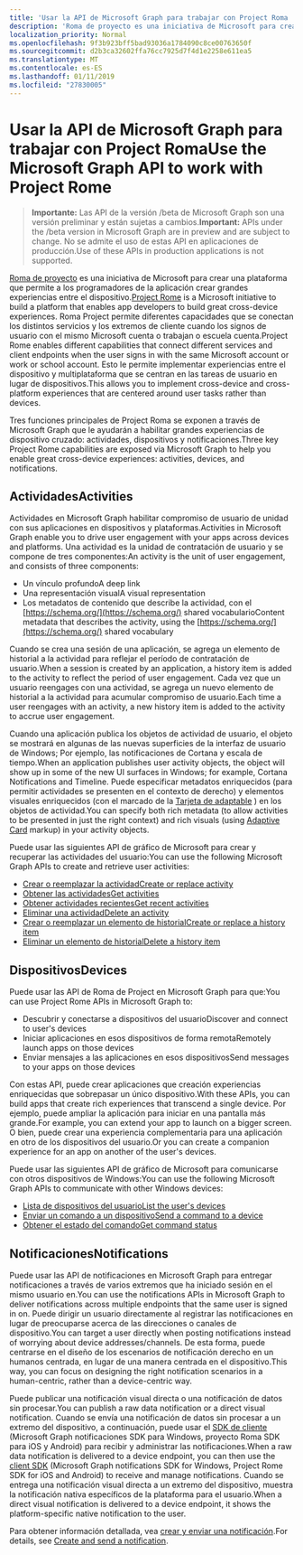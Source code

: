 ```yaml
---
title: 'Usar la API de Microsoft Graph para trabajar con Project Roma '
description: 'Roma de proyecto es una iniciativa de Microsoft para crear una plataforma que permite a los programadores de la aplicación crear grandes experiencias entre el dispositivo. Roma Project permite diferentes capacidades que se conectan los distintos servicios y los extremos de cliente cuando los signos de usuario con el mismo Microsoft cuenta o trabajan o escuela cuenta. Esto le permite implementar experiencias entre el dispositivo y multiplataforma que se centran en las tareas de usuario en lugar de dispositivos. '
localization_priority: Normal
ms.openlocfilehash: 9f3b923bff5bad93036a1784090c8ce00763650f
ms.sourcegitcommit: d2b3ca32602ffa76cc7925d7f4d1e2258e611ea5
ms.translationtype: MT
ms.contentlocale: es-ES
ms.lasthandoff: 01/11/2019
ms.locfileid: "27830005"
---
```

# <a name="use-the-microsoft-graph-api-to-work-with-project-rome"></a><span data-ttu-id="1f05c-105">Usar la API de Microsoft Graph para trabajar con Project Roma</span><span class="sxs-lookup"><span data-stu-id="1f05c-105">Use the Microsoft Graph API to work with Project Rome</span></span> 

> <span data-ttu-id="1f05c-106">**Importante:** Las API de la versión /beta de Microsoft Graph son una versión preliminar y están sujetas a cambios.</span><span class="sxs-lookup"><span data-stu-id="1f05c-106">**Important:** APIs under the /beta version in Microsoft Graph are in preview and are subject to change.</span></span> <span data-ttu-id="1f05c-107">No se admite el uso de estas API en aplicaciones de producción.</span><span class="sxs-lookup"><span data-stu-id="1f05c-107">Use of these APIs in production applications is not supported.</span></span>

<span data-ttu-id="1f05c-108">[Roma de proyecto](https://developer.microsoft.com/en-us/windows/project-rome) es una iniciativa de Microsoft para crear una plataforma que permite a los programadores de la aplicación crear grandes experiencias entre el dispositivo.</span><span class="sxs-lookup"><span data-stu-id="1f05c-108">[Project Rome](https://developer.microsoft.com/en-us/windows/project-rome) is a Microsoft initiative to build a platform that enables app developers to build great cross-device experiences.</span></span> <span data-ttu-id="1f05c-109">Roma Project permite diferentes capacidades que se conectan los distintos servicios y los extremos de cliente cuando los signos de usuario con el mismo Microsoft cuenta o trabajan o escuela cuenta.</span><span class="sxs-lookup"><span data-stu-id="1f05c-109">Project Rome enables different capabilities that connect different services and client endpoints when the user signs in with the same Microsoft account or work or school account.</span></span> <span data-ttu-id="1f05c-110">Esto le permite implementar experiencias entre el dispositivo y multiplataforma que se centran en las tareas de usuario en lugar de dispositivos.</span><span class="sxs-lookup"><span data-stu-id="1f05c-110">This allows you to implement cross-device and cross-platform experiences that are centered around user tasks rather than devices.</span></span> 

<span data-ttu-id="1f05c-111">Tres funciones principales de Project Roma se exponen a través de Microsoft Graph que le ayudarán a habilitar grandes experiencias de dispositivo cruzado: actividades, dispositivos y notificaciones.</span><span class="sxs-lookup"><span data-stu-id="1f05c-111">Three key Project Rome capabilities are exposed via Microsoft Graph to help you enable great cross-device experiences: activities, devices, and notifications.</span></span> 

## <a name="activities"></a><span data-ttu-id="1f05c-112">Actividades</span><span class="sxs-lookup"><span data-stu-id="1f05c-112">Activities</span></span>

<span data-ttu-id="1f05c-113">Actividades en Microsoft Graph habilitar compromiso de usuario de unidad con sus aplicaciones en dispositivos y plataformas.</span><span class="sxs-lookup"><span data-stu-id="1f05c-113">Activities in Microsoft Graph enable you to drive user engagement with your apps across devices and platforms.</span></span> <span data-ttu-id="1f05c-114">Una actividad es la unidad de contratación de usuario y se compone de tres componentes:</span><span class="sxs-lookup"><span data-stu-id="1f05c-114">An activity is the unit of user engagement, and consists of three components:</span></span>

- <span data-ttu-id="1f05c-115">Un vínculo profundo</span><span class="sxs-lookup"><span data-stu-id="1f05c-115">A deep link</span></span>
- <span data-ttu-id="1f05c-116">Una representación visual</span><span class="sxs-lookup"><span data-stu-id="1f05c-116">A visual representation</span></span>
- <span data-ttu-id="1f05c-117">Los metadatos de contenido que describe la actividad, con el [https://schema.org/](https://schema.org/) shared vocabulario</span><span class="sxs-lookup"><span data-stu-id="1f05c-117">Content metadata that describes the activity, using the [https://schema.org/](https://schema.org/) shared vocabulary</span></span>

<span data-ttu-id="1f05c-118">Cuando se crea una sesión de una aplicación, se agrega un elemento de historial a la actividad para reflejar el período de contratación de usuario.</span><span class="sxs-lookup"><span data-stu-id="1f05c-118">When a session is created by an application, a history item is added to the activity to reflect the period of user engagement.</span></span> <span data-ttu-id="1f05c-119">Cada vez que un usuario reengages con una actividad, se agrega un nuevo elemento de historial a la actividad para acumular compromiso de usuario.</span><span class="sxs-lookup"><span data-stu-id="1f05c-119">Each time a user reengages with an activity, a new history item is added to the activity to accrue user engagement.</span></span>

<span data-ttu-id="1f05c-120">Cuando una aplicación publica los objetos de actividad de usuario, el objeto se mostrará en algunas de las nuevas superficies de la interfaz de usuario de Windows; Por ejemplo, las notificaciones de Cortana y escala de tiempo.</span><span class="sxs-lookup"><span data-stu-id="1f05c-120">When an application publishes user activity objects, the object will show up in some of the new UI surfaces in Windows; for example, Cortana Notifications and Timeline.</span></span> <span data-ttu-id="1f05c-121">Puede especificar metadatos enriquecidos (para permitir actividades se presenten en el contexto de derecho) y elementos visuales enriquecidos (con el marcado de la [Tarjeta de adaptable](https://adaptivecards.io/) ) en los objetos de actividad.</span><span class="sxs-lookup"><span data-stu-id="1f05c-121">You can specify both rich metadata (to allow activities to be presented in just the right context) and rich visuals (using [Adaptive Card](https://adaptivecards.io/) markup) in your activity objects.</span></span>

<span data-ttu-id="1f05c-122">Puede usar las siguientes API de gráfico de Microsoft para crear y recuperar las actividades del usuario:</span><span class="sxs-lookup"><span data-stu-id="1f05c-122">You can use the following Microsoft Graph APIs to create and retrieve user activities:</span></span>

- [<span data-ttu-id="1f05c-123">Crear o reemplazar la actividad</span><span class="sxs-lookup"><span data-stu-id="1f05c-123">Create or replace activity</span></span>](../api/projectrome-put-activity.md)
- [<span data-ttu-id="1f05c-124">Obtener las actividades</span><span class="sxs-lookup"><span data-stu-id="1f05c-124">Get activities</span></span>](../api/projectrome-get-activities.md)
- [<span data-ttu-id="1f05c-125">Obtener actividades recientes</span><span class="sxs-lookup"><span data-stu-id="1f05c-125">Get recent activities</span></span>](../api/projectrome-get-recent-activities.md)
- [<span data-ttu-id="1f05c-126">Eliminar una actividad</span><span class="sxs-lookup"><span data-stu-id="1f05c-126">Delete an activity</span></span>](../api/projectrome-delete-activity.md)
- [<span data-ttu-id="1f05c-127">Crear o reemplazar un elemento de historial</span><span class="sxs-lookup"><span data-stu-id="1f05c-127">Create or replace a history item</span></span>](../api/projectrome-put-historyitem.md)
- [<span data-ttu-id="1f05c-128">Eliminar un elemento de historial</span><span class="sxs-lookup"><span data-stu-id="1f05c-128">Delete a history item</span></span>](../api/projectrome-delete-historyitem.md)

## <a name="devices"></a><span data-ttu-id="1f05c-129">Dispositivos</span><span class="sxs-lookup"><span data-stu-id="1f05c-129">Devices</span></span>

<span data-ttu-id="1f05c-130">Puede usar las API de Roma de Project en Microsoft Graph para que:</span><span class="sxs-lookup"><span data-stu-id="1f05c-130">You can use Project Rome APIs in Microsoft Graph to:</span></span>

- <span data-ttu-id="1f05c-131">Descubrir y conectarse a dispositivos del usuario</span><span class="sxs-lookup"><span data-stu-id="1f05c-131">Discover and connect to user's devices</span></span>
- <span data-ttu-id="1f05c-132">Iniciar aplicaciones en esos dispositivos de forma remota</span><span class="sxs-lookup"><span data-stu-id="1f05c-132">Remotely launch apps on those devices</span></span>
- <span data-ttu-id="1f05c-133">Enviar mensajes a las aplicaciones en esos dispositivos</span><span class="sxs-lookup"><span data-stu-id="1f05c-133">Send messages to your apps on those devices</span></span>

<span data-ttu-id="1f05c-134">Con estas API, puede crear aplicaciones que creación experiencias enriquecidas que sobrepasar un único dispositivo.</span><span class="sxs-lookup"><span data-stu-id="1f05c-134">With these APIs, you can build apps that create rich experiences that transcend a single device.</span></span> <span data-ttu-id="1f05c-135">Por ejemplo, puede ampliar la aplicación para iniciar en una pantalla más grande.</span><span class="sxs-lookup"><span data-stu-id="1f05c-135">For example, you can extend your app to launch on a bigger screen.</span></span> <span data-ttu-id="1f05c-136">O bien, puede crear una experiencia complementaria para una aplicación en otro de los dispositivos del usuario.</span><span class="sxs-lookup"><span data-stu-id="1f05c-136">Or you can create a companion experience for an app on another of the user's devices.</span></span>

<span data-ttu-id="1f05c-137">Puede usar las siguientes API de gráfico de Microsoft para comunicarse con otros dispositivos de Windows:</span><span class="sxs-lookup"><span data-stu-id="1f05c-137">You can use the following Microsoft Graph APIs to communicate with other Windows devices:</span></span>

- [<span data-ttu-id="1f05c-138">Lista de dispositivos del usuario</span><span class="sxs-lookup"><span data-stu-id="1f05c-138">List the user's devices</span></span>](../api/user-list-devices.md)
- [<span data-ttu-id="1f05c-139">Enviar un comando a un dispositivo</span><span class="sxs-lookup"><span data-stu-id="1f05c-139">Send a command to a device</span></span>](../api/send-device-command.md)
- [<span data-ttu-id="1f05c-140">Obtener el estado del comando</span><span class="sxs-lookup"><span data-stu-id="1f05c-140">Get command status</span></span>](../api/get-device-command-status.md)

## <a name="notifications"></a><span data-ttu-id="1f05c-141">Notificaciones</span><span class="sxs-lookup"><span data-stu-id="1f05c-141">Notifications</span></span>

<span data-ttu-id="1f05c-142">Puede usar las API de notificaciones en Microsoft Graph para entregar notificaciones a través de varios extremos que ha iniciado sesión en el mismo usuario en.</span><span class="sxs-lookup"><span data-stu-id="1f05c-142">You can use the notifications APIs in Microsoft Graph to deliver notifications across multiple endpoints that the same user is signed in on.</span></span> <span data-ttu-id="1f05c-143">Puede dirigir un usuario directamente al registrar las notificaciones en lugar de preocuparse acerca de las direcciones o canales de dispositivo.</span><span class="sxs-lookup"><span data-stu-id="1f05c-143">You can target a user directly when posting notifications instead of worrying about device addresses/channels.</span></span> <span data-ttu-id="1f05c-144">De esta forma, puede centrarse en el diseño de los escenarios de notificación derecho en un humanos centrada, en lugar de una manera centrada en el dispositivo.</span><span class="sxs-lookup"><span data-stu-id="1f05c-144">This way, you can focus on designing the right notification scenarios in a human-centric, rather than a device-centric way.</span></span> 

<span data-ttu-id="1f05c-145">Puede publicar una notificación visual directa o una notificación de datos sin procesar.</span><span class="sxs-lookup"><span data-stu-id="1f05c-145">You can publish a raw data notification or a direct visual notification.</span></span> <span data-ttu-id="1f05c-146">Cuando se envía una notificación de datos sin procesar a un extremo del dispositivo, a continuación, puede usar el [SDK de cliente](https://github.com/Microsoft/project-rome) (Microsoft Graph notificaciones SDK para Windows, proyecto Roma SDK para iOS y Android) para recibir y administrar las notificaciones.</span><span class="sxs-lookup"><span data-stu-id="1f05c-146">When a raw data notification is delivered to a device endpoint, you can then use the [client SDK](https://github.com/Microsoft/project-rome) (Microsoft Graph notifications SDK for Windows, Project Rome SDK for iOS and Android) to receive and manage notifications.</span></span> <span data-ttu-id="1f05c-147">Cuando se entrega una notificación visual directa a un extremo del dispositivo, muestra la notificación nativa específicos de la plataforma para el usuario.</span><span class="sxs-lookup"><span data-stu-id="1f05c-147">When a direct visual notification is delivered to a device endpoint, it shows the platform-specific native notification to the user.</span></span> 

<span data-ttu-id="1f05c-148">Para obtener información detallada, vea [crear y enviar una notificación](../api/projectrome-notification-post.md).</span><span class="sxs-lookup"><span data-stu-id="1f05c-148">For details, see [Create and send a notification](../api/projectrome-notification-post.md).</span></span>

